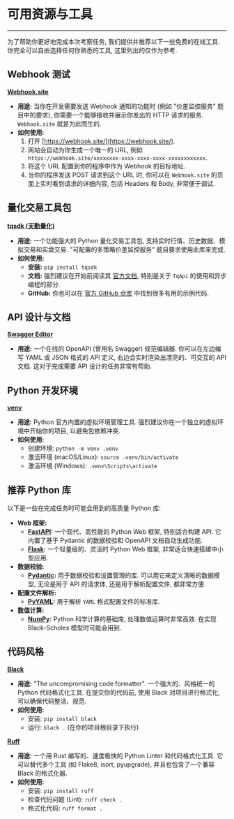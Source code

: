 # 可用资源与工具

---

为了帮助你更好地完成本次考察任务, 我们提供并推荐以下一些免费的在线工具. 你完全可以自由选择任何你熟悉的工具, 这里列出的仅作为参考.

## Webhook 测试

**[Webhook.site](https://webhook.site/)**

- **用途:** 当你在开发需要发送 Webhook 通知的功能时 (例如 "价差监控服务" 题目中的要求), 你需要一个能够接收并展示你发出的 HTTP 请求的服务. `Webhook.site` 就是为此而生的.
- **如何使用:**
    1. 打开 [https://webhook.site/](https://webhook.site/).
    2. 网站会自动为你生成一个唯一的 URL, 例如 `https://webhook.site/xxxxxxxx-xxxx-xxxx-xxxx-xxxxxxxxxxxx`.
    3. 将这个 URL 配置到你的程序中作为 Webhook 的目标地址.
    4. 当你的程序发送 POST 请求到这个 URL 时, 你可以在 `Webhook.site` 的页面上实时看到请求的详细内容, 包括 Headers 和 Body, 非常便于调试.

## 量化交易工具包

**[tqsdk (天勤量化)](https://www.shinnytech.com/tqsdk/)**

- **用途:** 一个功能强大的 Python 量化交易工具包, 支持实时行情、历史数据、模拟交易和实盘交易. "可配置的多策略价差监控服务" 题目要求使用此库来完成.
- **如何使用:**
    - **安装:** `pip install tqsdk`
    - **文档:** 强烈建议在开始前阅读其 [官方文档](https://www.shinnytech.com/tqsdk/docs/latest/index.html), 特别是关于 `TqApi` 的使用和异步编程的部分.
    - **GitHub:** 你也可以在 [官方 GitHub 仓库](https://github.com/shinnytech/tqsdk-python) 中找到很多有用的示例代码.

## API 设计与文档

**[Swagger Editor](https://editor.swagger.io/)**

- **用途:** 一个在线的 OpenAPI (曾用名 Swagger) 规范编辑器. 你可以在左边编写 YAML 或 JSON 格式的 API 定义, 右边会实时渲染出漂亮的、可交互的 API 文档. 这对于完成需要 API 设计的任务非常有帮助.

## Python 开发环境

**[venv](https://docs.python.org/3/library/venv.html)**

- **用途:** Python 官方内置的虚拟环境管理工具. 强烈建议你在一个独立的虚拟环境中开始你的项目, 以避免包依赖冲突.
- **如何使用:**
    - 创建环境: `python -m venv .venv`
    - 激活环境 (macOS/Linux): `source .venv/bin/activate`
    - 激活环境 (Windows): `.venv\Scripts\activate`

## 推荐 Python 库

以下是一些在完成任务时可能会用到的高质量 Python 库:

- **Web 框架:**
    - **[FastAPI](https://fastapi.tiangolo.com/):** 一个现代、高性能的 Python Web 框架, 特别适合构建 API. 它内置了基于 Pydantic 的数据校验和 OpenAPI 文档自动生成功能.
    - **[Flask](https://flask.palletsprojects.com/):** 一个轻量级的、灵活的 Python Web 框架, 非常适合快速搭建中小型应用.
- **数据校验:**
    - **[Pydantic](https://docs.pydantic.dev/):** 用于数据校验和设置管理的库. 可以用它来定义清晰的数据模型, 无论是用于 API 的请求体, 还是用于解析配置文件, 都非常方便.
- **配置文件解析:**
    - **[PyYAML](https://pyyaml.org/wiki/PyYAMLDocumentation):** 用于解析 `YAML` 格式配置文件的标准库.
- **数值计算:**
    - **[NumPy](https://numpy.org/):** Python 科学计算的基础库, 处理数值运算时非常高效. 在实现 Black-Scholes 模型时可能会用到.

## 代码风格

**[Black](https://github.com/psf/black)**

- **用途:** "The uncompromising code formatter". 一个强大的、风格统一的 Python 代码格式化工具. 在提交你的代码前, 使用 Black 对项目进行格式化, 可以确保代码整洁、规范.
- **如何使用:**
    - 安装: `pip install black`
    - 运行: `black .` (在你的项目根目录下执行)

**[Ruff](https://docs.astral.sh/ruff/)**

- **用途:** 一个用 Rust 编写的、速度极快的 Python Linter 和代码格式化工具. 它可以替代多个工具 (如 Flake8, isort, pyupgrade), 并且也包含了一个兼容 Black 的格式化器.
- **如何使用:**
    - 安装: `pip install ruff`
    - 检查代码问题 (Lint): `ruff check .`
    - 格式化代码: `ruff format .` 